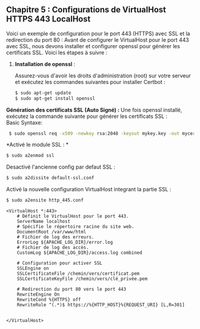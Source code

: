 ## Chapitre 5 : Configurations de VirtualHost HTTPS 443 LocalHost

Voici un exemple de configuration pour le port 443 (HTTPS) avec SSL et la redirection du port 80 :
Avant de configurer le VirtualHost pour le port 443 avec SSL, nous devons installer et configurer openssl pour générer les certificats SSL. Voici les étapes à suivre :

1. **Installation de openssl** :

   Assurez-vous d'avoir les droits d'administration (root) sur votre serveur et exécutez les commandes suivantes pour installer Certbot :

   ```bash
   $ sudo apt-get update
   $ sudo apt-get install openssl
   ```
 **Génération des certificats SSL (Auto Signé) :**
  Une fois openssl installé, exécutez la commande suivante pour générer les certificats SSL :  
  Basic Syntaxe:
  ```bash
   $ sudo openssl req -x509 -newkey rsa:2048 -keyout mykey.key -out mycert.pem -days 365 -nodes -subj "/C=US/ST=New York/L=New York/O=My Organization/CN=localhost /emailAddress=admin@example.com"'
   ```
   
   *Activé le module SSL : *
   ```bash
   $ sudo a2enmod ssl
   ```
   Desactivé l'ancienne config par defaut SSL :
   ```bash
   $ sudo a2dissite default-ssl.conf 
   ```
   Activé la nouvelle configuration VirtualHost integrant la partie SSL :
   ```bash
   $ sudo a2ensite http_445.conf
   ```
   
   
   
   
  
 
 
```apacheconf
<VirtualHost *:443>
    # Définit le VirtualHost pour le port 443.
    ServerName localhost
    # Spécifie le répertoire racine du site web.
    DocumentRoot /var/www/html
    # Fichier de log des erreurs.
    ErrorLog ${APACHE_LOG_DIR}/error.log
    # Fichier de log des accès.
    CustomLog ${APACHE_LOG_DIR}/access.log combined

    # Configuration pour activer SSL
    SSLEngine on
    SSLCertificateFile /chemin/vers/certificat.pem
    SSLCertificateKeyFile /chemin/vers/clé_privée.pem

    # Redirection du port 80 vers le port 443
    RewriteEngine On
    RewriteCond %{HTTPS} off
    RewriteRule ^(.*)$ https://%{HTTP_HOST}%{REQUEST_URI} [L,R=301]

    
</VirtualHost>
```

